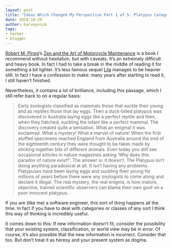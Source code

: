 ```yaml
---
layout: post
title: "Ideas Which Changed My Perspective Part 1 of 5: Platypus Categorisation from *Lila*"
date: 2018-10-28
author: harveynick
tags:
- hacker
- blogger
---
```


[Robert M. Pirsig](https://en.wikipedia.org/wiki/Robert_M._Pirsig)’s [Zen and the Art of Motorcycle Maintenance](https://amzn.to/2OTQy3J) is a book I recommend without hesitation, but with caveats. It’s an extremely difficult and heavy book. In fact I had to take a break in the middle of reading it for something a bit lighter. It’s less famous sequel [Lila](https://amzn.to/2OV0Bp2) manages to be heavier still. In fact I have a confession to make: many years after starting to read it, I still haven’t finished.

Nevertheless, it contains a lot of brilliance, including this passage, which I still refer back to on a regular basis:

> Early zoologists classified as mammals those that suckle their young and as reptiles those that lay eggs. Then a duck-billed platypus was discovered in Australia laying eggs like a perfect reptile and then, when they hatched, suckling the infant like a perfect mammal.
> The discovery created quite a sensation. What an enigma! it was exclaimed. What a mystery! What a marvel of nature! When the first stuffed specimens reached England from Australia around the end of the eighteenth century they were thought to be fakes made by sticking together bits of different animals. Even today you still see occasional articles in nature magazines asking ‘Why does this paradox of nature exist?’.
> The answer is: it doesn’t. The Platypus isn’t doing anything paradoxical at all. It isn’t having any problems. Platypuses have been laying eggs and suckling their young for millions of years before there were any zoologists to come along and declare it illegal. The real mystery, the real enigma, is how mature, objective, trained scientific observers can blame their own goof on a poor innocent platypus.

If you are (like me) a software engineer, this sort of thing happens all the time.  In fact if you have to deal with categories or classes of any sort I think this way of thinking is incredibly useful.

It comes down to this: If new information doesn’t fit, consider the possibility that your existing system, classification, or world view may be in error. Of course, it’s also possible that the new information is incorrect. Consider that too. But don’t treat it as heresy and your present system as dogma.